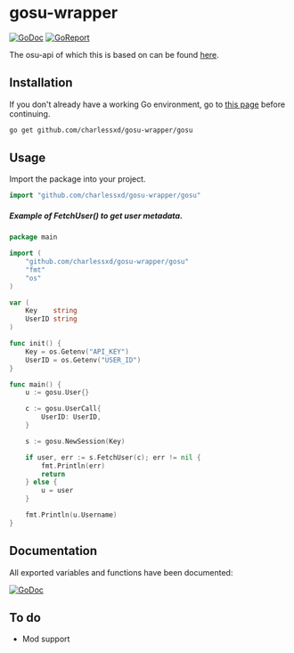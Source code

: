 # gosu-wrapper

[![GoDoc](https://godoc.org/github.com/charlessxd/gosu-wrapper/gosu?status.svg)](https://godoc.org/github.com/charlessxd/gosu-wrapper/gosu) 
[![GoReport](https://goreportcard.com/badge/github.com/charlessxd/gosu-wrapper)](https://goreportcard.com/report/github.com/charlessxd/gosu-wrapper)

The osu-api of which this is based on can be found [here](https://github.com/ppy/osu-api/wiki).


## Installation

If you don't already have a working Go environment, go to [this page](https://golang.org/doc/install) before continuing.

```sh
go get github.com/charlessxd/gosu-wrapper/gosu
```


## Usage
Import the package into your project.
```go
import "github.com/charlessxd/gosu-wrapper/gosu"
```





##### Example of FetchUser() to get user metadata.
```go
package main

import (
	"github.com/charlessxd/gosu-wrapper/gosu"
	"fmt"
	"os"
)

var (
	Key    string
	UserID string
)

func init() {
	Key = os.Getenv("API_KEY")
	UserID = os.Getenv("USER_ID")
}

func main() {
	u := gosu.User{}

	c := gosu.UserCall{
		UserID: UserID,
	}

	s := gosu.NewSession(Key)

	if user, err := s.FetchUser(c); err != nil {
		fmt.Println(err)
		return
	} else {
		u = user
	}

	fmt.Println(u.Username)
}
```

## Documentation
All exported variables and functions have been documented: 

[![GoDoc](https://godoc.org/github.com/charlessxd/gosu-wrapper/gosu?status.svg)](https://godoc.org/github.com/charlessxd/gosu-wrapper/gosu) 

## To do
* Mod support

